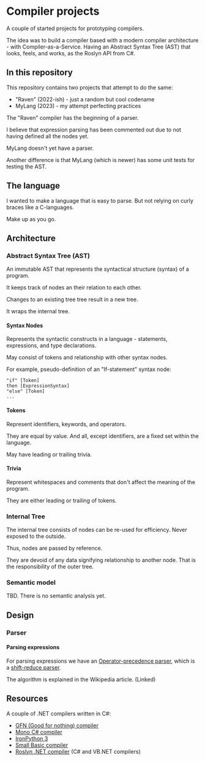 # Compiler projects

A couple of started projects for prototyping compilers. 

The idea was to build a compiler based with a modern compiler architecture - with Compiler-as-a-Service. Having an Abstract Syntax Tree (AST) that looks, feels, and works, as the Roslyn API from C#.

## In this repository

This repository contains two projects that attempt to do the same:

* "Raven" (2022-ish) - just a random but cool codename
* MyLang (2023) - my attempt perfecting practices

The "Raven" compiler has the beginning of a parser. 

I believe that expression parsing has been commented out due to not having defined all the nodes yet.

MyLang doesn't yet have a parser.

Another difference is that MyLang (which is newer) has some unit tests for testing the AST.

## The language

I wanted to make a language that is easy to parse. But not relying on curly braces like a C-languages.

Make up as you go.

## Architecture

### Abstract Syntax Tree (AST)

An immutable AST that represents the syntactical structure (syntax) of a program. 

It keeps track of nodes an their relation to each other.

Changes to an existing tree tree result in a new tree.

It wraps the internal tree.

#### Syntax Nodes

Represents the syntactic constructs in a language - statements, expressions, and type declarations. 

May consist of tokens and relationship with other syntax nodes.

For example, pseudo-definition of an "If-statement" syntax node:

```
"if" [Token]
then [ExpressionSyntax]
"else" [Token]
...
```

#### Tokens

Represent identifiers, keywords, and operators.

They are equal by value. And all, except identifiers, are a fixed set within the language.

May have leading or trailing trivia.

#### Trivia

Represent whitespaces and comments that don't affect the meaning of the program.

They are either leading or trailing of tokens.

### Internal Tree

The internal tree consists of nodes can be re-used for efficiency. Never exposed to the outside.

Thus, nodes are passed by reference.

They are devoid of any data signifying relationship to another node. That is the responsibility of the outer tree.

### Semantic model

TBD. There is no semantic analysis yet.

## Design

### Parser

#### Parsing expressions

For parsing expressions we have an [Operator-precedence parser](https://en.wikipedia.org/wiki/Operator-precedence_parser), which is a  [shift-reduce parser](https://en.wikipedia.org/wiki/Shift-reduce_parser). 

The algorithm is explained in the Wikipedia article. (Linked)

## Resources

A couple of .NET compilers written in C#:

* [GFN (Good for nothing) compiler](https://github.com/johandanforth/good-for-nothing-compiler)
* [Mono C# compiler](https://github.com/mono/mono/tree/main/mcs/mcs)
* [IronPython 3](https://github.com/IronLanguages/ironpython3)
* [Small Basic compiler](https://github.com/sb/smallbasic-editor/tree/master/Source/SmallBasic.Compiler)
* [Roslyn .NET compiler](https://github.com/dotnet/roslyn) (C# and VB.NET compilers)
